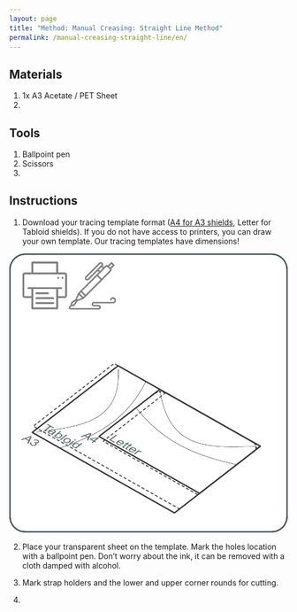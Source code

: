 ```yaml
---
layout: page
title: "Method: Manual Creasing: Straight Line Method"
permalink: /manual-creasing-straight-line/en/
---
```


## Materials

1. 1x A3 Acetate / PET Sheet
2. 

## Tools 

1. Ballpoint pen
2. Scissors 
3. 

## Instructions

1. Download your tracing template format ([A4 for A3 shields](https://github.com/smileyFaceShield/smileyfaceshield/raw/master/TemplatesAndCNCFilesForScoringFoldingCutting/ShieldScoringFoldingCutting/DIYFromHome/SmileyFaceShieldCuttingTemplate_A4.pdf), Letter for Tabloid shields). If you do not have access to printers, you can draw your own template. Our tracing templates have dimensions!

![Instructions Image Test](../assets/images/instructionsTestImage1.jpg)

2. Place your transparent sheet on the template. Mark the holes location with a ballpoint pen. Don’t worry about the ink, it can be removed with a cloth damped with alcohol.  



3. Mark strap holders and the lower and upper corner rounds for cutting. 

4. 